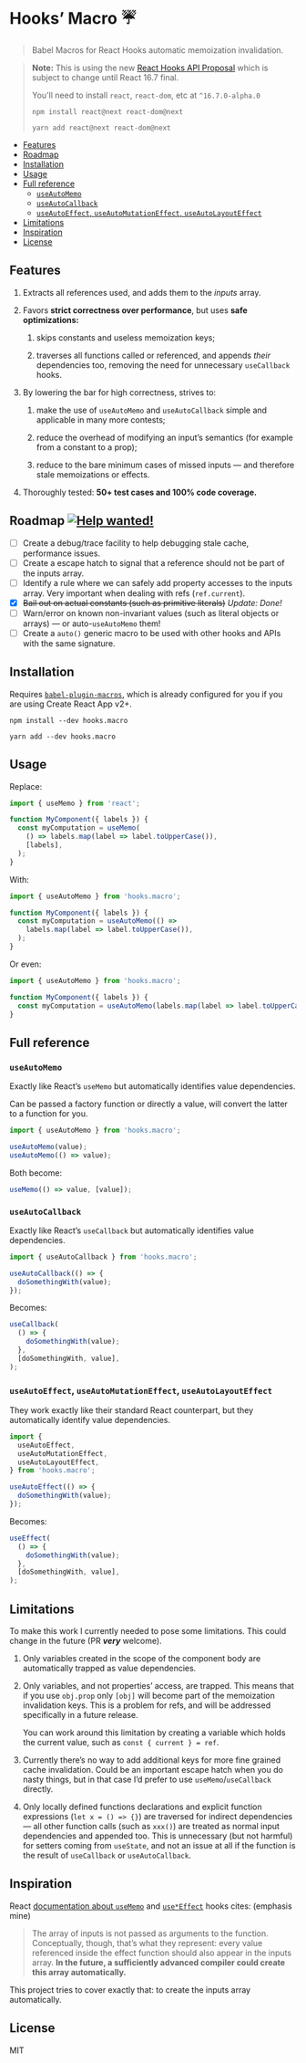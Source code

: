 # Hooks’ Macro :umbrella:

> Babel Macros for React Hooks automatic memoization invalidation.

> **Note:** This is using the new [React Hooks API Proposal](https://reactjs.org/docs/hooks-intro.html)
> which is subject to change until React 16.7 final.
>
> You'll need to install `react`, `react-dom`, etc at `^16.7.0-alpha.0`
>
> ```
> npm install react@next react-dom@next
> ```
>
> ```
> yarn add react@next react-dom@next
> ```

- [Features](#features)
- [Roadmap](#roadmap-)
- [Installation](#installation)
- [Usage](#usage)
- [Full reference](#full-reference)
  - [`useAutoMemo`](#useautomemo)
  - [`useAutoCallback`](#useautocallback)
  - [`useAutoEffect`, `useAutoMutationEffect`, `useAutoLayoutEffect`](#useautoeffect-useautomutationeffect-useautolayouteffect)
- [Limitations](#limitations)
- [Inspiration](#inspiration)
- [License](#license)

## Features

1. Extracts all references used, and adds them to the _inputs_ array.

2. Favors **strict correctness over performance**, but uses **safe optimizations:**

   1. skips constants and useless memoization keys;

   2. traverses all functions called or referenced, and appends _their_ dependencies too, removing the need for unnecessary `useCallback` hooks.

3. By lowering the bar for high correctness, strives to:

   1. make the use of `useAutoMemo` and `useAutoCallback` simple and applicable in many more contests;

   2. reduce the overhead of modifying an input’s semantics (for example from a constant to a prop);

   3. reduce to the bare minimum cases of missed inputs — and therefore stale memoizations or effects.

4. Thoroughly tested: **50+ test cases and 100% code coverage.**

## Roadmap [![Help wanted!][hwb]][hw]

- [ ] Create a debug/trace facility to help debugging stale cache, performance issues.
- [ ] Create a escape hatch to signal that a reference should not be part of the inputs array.
- [ ] Identify a rule where we can safely add property accesses to the inputs array. Very important when dealing with refs (`ref.current`).
- [x] ~~Bail out on actual constants (such as primitive literals)~~ _Update: Done!_
- [ ] Warn/error on known non-invariant values (such as literal objects or arrays) — or auto-`useAutoMemo` them!
- [ ] Create a `auto()` generic macro to be used with other hooks and APIs with the same signature.

[hw]: https://github.com/yuchi/hooks.macro/labels/help%20wanted
[hwb]: https://img.shields.io/badge/-Help_wanted!-008672.svg?longCache=true&logo=github&logoColor=white&style=flat

## Installation

Requires [`babel-plugin-macros`](https://www.npmjs.com/package/babel-plugin-macros), which is already configured for you if you are using Create React App v2+.

```
npm install --dev hooks.macro
```

```
yarn add --dev hooks.macro
```

## Usage

Replace:

```js
import { useMemo } from 'react';

function MyComponent({ labels }) {
  const myComputation = useMemo(
    () => labels.map(label => label.toUpperCase()),
    [labels],
  );
}
```

With:

```js
import { useAutoMemo } from 'hooks.macro';

function MyComponent({ labels }) {
  const myComputation = useAutoMemo(() =>
    labels.map(label => label.toUpperCase()),
  );
}
```

Or even:

```js
import { useAutoMemo } from 'hooks.macro';

function MyComponent({ labels }) {
  const myComputation = useAutoMemo(labels.map(label => label.toUpperCase()));
}
```

## Full reference

### `useAutoMemo`

Exactly like React’s `useMemo` but automatically identifies value dependencies.

Can be passed a factory function or directly a value, will convert the latter to a function for you.

```js
import { useAutoMemo } from 'hooks.macro';
```

```js
useAutoMemo(value);
useAutoMemo(() => value);
```

Both become:

```js
useMemo(() => value, [value]);
```

### `useAutoCallback`

Exactly like React’s `useCallback` but automatically identifies value dependencies.

```js
import { useAutoCallback } from 'hooks.macro';
```

```js
useAutoCallback(() => {
  doSomethingWith(value);
});
```

Becomes:

```js
useCallback(
  () => {
    doSomethingWith(value);
  },
  [doSomethingWith, value],
);
```

### `useAutoEffect`, `useAutoMutationEffect`, `useAutoLayoutEffect`

They work exactly like their standard React counterpart, but they automatically identify value dependencies.

```js
import {
  useAutoEffect,
  useAutoMutationEffect,
  useAutoLayoutEffect,
} from 'hooks.macro';
```

```js
useAutoEffect(() => {
  doSomethingWith(value);
});
```

Becomes:

```js
useEffect(
  () => {
    doSomethingWith(value);
  },
  [doSomethingWith, value],
);
```

## Limitations

To make this work I currently needed to pose some limitations. This could change in the future (PR **_very_** welcome).

1. Only variables created in the scope of the component body are automatically trapped as value dependencies.

2. Only variables, and not properties’ access, are trapped. This means that if you use `obj.prop` only `[obj]` will become part of the memoization invalidation keys. This is a problem for refs, and will be addressed specifically in a future release.

   You can work around this limitation by creating a variable which holds the current value, such as `const { current } = ref`.

3. Currently there’s no way to add additional keys for more fine grained cache invalidation. Could be an important escape hatch when you do nasty things, but in that case I’d prefer to use `useMemo`/`useCallback` directly.

4. Only locally defined functions declarations and explicit function expressions (`let x = () => {}`) are traversed for indirect dependencies — all other function calls (such as `xxx()`) are treated as normal input dependencies and appended too. This is unnecessary (but not harmful) for setters coming from `useState`, and not an issue at all if the function is the result of `useCallback` or `useAutoCallback`.

## Inspiration

React [documentation about `useMemo`][0] and [`use*Effect`][1] hooks cites: (emphasis mine)

> The array of inputs is not passed as arguments to the function. Conceptually, though, that’s what they represent: every value referenced inside the effect function should also appear in the inputs array. **In the future, a sufficiently advanced compiler could create this array automatically.**

This project tries to cover exactly that: to create the inputs array automatically.

[0]: https://reactjs.org/docs/hooks-reference.html#usememo
[1]: https://reactjs.org/docs/hooks-reference.html#conditionally-firing-an-effect

## License

MIT
